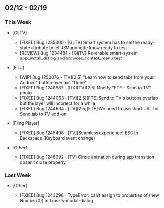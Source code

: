 ## 02/12 - 02/19 ##

### This Week ###
* [GijTV]

  - [FIXED] Bug 1235300 - [GijTV] Smart system has to set the ready-state attribute to let JSMarionette know ready to test
  - [REVIEW] Bug 1234484 - [GijTV] Re-enable smart-system app_install_dialog and browser_context_menu test

* [FTU]

  - [WIP] Bug 1250076 - [TV][2.5] "Learn how to send tabs from your Android" button overlaps "Done"
  - [FIXED] Bug 1248887 - [UX][TV][2.5] Modify "FTE - Send to TV" photo
  - [FIXED] Bug 1244063 - [TV][2.5][FTE] Send to TV's buttons overlap but the layer will incorrect for a while
  - [FIXED] Bug 1244634 - [TV][2.5][FTE] We need to use short URL for Send tab to TV add-on

* [Fling Player]

  - [FIXED] Bug 1245408 - [TV][Seamless experience] ESC to Backspace (Keyboard event change)

* [Other]

  - [FIXED] Bug 1246092 - [TV] Circle animation during app transition dosen't close properly


### Last Week ###
* [Other]

  - [FXIED] Bug 1243298 - TypeError: can't assign to properties of (new Number(0)) in fxos-tv-modal-dialog
